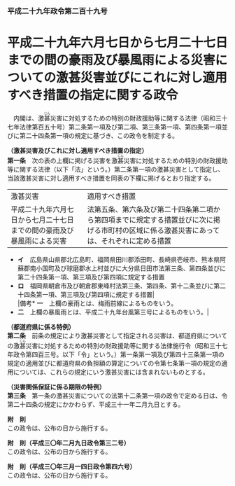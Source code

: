 ### 平成二十九年政令第二百十九号  
# 平成二十九年六月七日から七月二十七日までの間の豪雨及び暴風雨による災害についての激甚災害並びにこれに対し適用すべき措置の指定に関する政令  
　内閣は、激<ruby>甚<rt>じん</rt></ruby>災害に対処するための特別の財政援助等に関する法律（昭和三十七年法律第百五十号）第二条第一項及び第二項、第三条第一項、第四条第一項並びに第二十四条第一項の規定に基づき、この政令を制定する。  
  
**（激甚災害及びこれに対し適用すべき措置の指定）**  
**第一条**　次の表の上欄に掲げる災害を激<ruby>甚<rt>じん</rt></ruby>災害に対処するための特別の財政援助等に関する法律（以下「法」という。）第二条第一項の激甚災害として指定し、当該激甚災害に対し適用すべき措置を同表の下欄に掲げるとおり指定する。  

|||  
| --- | --- |  
|激甚災害|適用すべき措置|  
|平成二十九年六月七日から七月二十七日までの間の豪雨及び暴風雨による災害|法第五条、第六条及び第二十四条第二項から第四項までに規定する措置並びに次に掲げる市町村の区域に係る激甚災害にあっては、それぞれに定める措置  
* **イ**　広島県山県郡北広島町、福岡県田川郡添田町、長崎県壱岐市、熊本県阿蘇郡南小国町及び球磨郡水上村並びに大分県日田市法第三条、第四条並びに第二十四条第一項、第三項及び第四項に規定する措置  
* **ロ**　福岡県朝倉市及び朝倉郡東峰村法第三条、第四条、第十二条並びに第二十四条第一項、第三項及び第四項に規定する措置|  
|備考* **一**　上欄の豪雨とは、梅雨前線によるものをいう。  
* **二**　上欄の暴風雨とは、平成二十九年台風第三号によるものをいう。|  
  
  
**（都道府県に係る特例）**  
**第二条**　前条の規定により激甚災害として指定される災害は、都道府県についての激<ruby>甚<rt>じん</rt></ruby>災害に対処するための特別の財政援助等に関する法律施行令（昭和三十七年政令第四百三号。以下「令」という。）第一条第一項及び第四十三条第一項の規定の適用並びに都道府県の負担額の算定についての令第七条第一項の規定の適用については、これらの規定にいう激甚災害には含まれないものとする。  
  
**（災害関係保証に係る期限の特例）**  
**第三条**　第一条の激甚災害についての法第十二条第一項の政令で定める日は、令第二十四条の規定にかかわらず、平成三十一年二月九日とする。  
  
**附　則**  
この政令は、公布の日から施行する。  
  
**附　則（平成三〇年二月九日政令第三二号）**  
この政令は、公布の日から施行する。  
  
**附　則（平成三〇年三月一四日政令第四六号）**  
この政令は、公布の日から施行する。  
  
